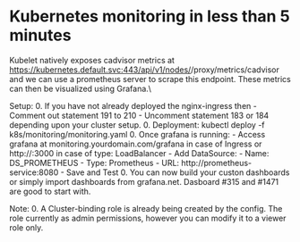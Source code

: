 # Kubernetes monitoring in less than 5 minutes

Kubelet natively exposes cadvisor metrics at https://kubernetes.default.svc:443/api/v1/nodes/<node-name>/proxy/metrics/cadvisor and we can use a prometheus server to scrape this endpoint. These metrics can then be visualized using Grafana.\

Setup:
0. If you have not already deployed the nginx-ingress then - Comment out statement 191 to 210 - Uncomment statement 183 or 184 depending upon your cluster setup.
0. Deployment: kubectl deploy -f k8s/monitoring/monitoring.yaml
0. Once grafana is running:
 	- Access grafana at monitoring.yourdomain.com/grafana in case of Ingress or http://:3000 in case of type: LoadBalancer
 	- Add DataSource: 
 	  - Name: DS_PROMETHEUS - Type: Prometheus 
 	  - URL: http://prometheus-service:8080 
 	  - Save and Test 0. You can now build your custon dashboards or simply import dashboards from grafana.net. Dasboard #315 and #1471 are good to start with.

Note:
0. A Cluster-binding role is already being created by the config. The role currently as admin permissions, however you can modify it to a viewer role only.
